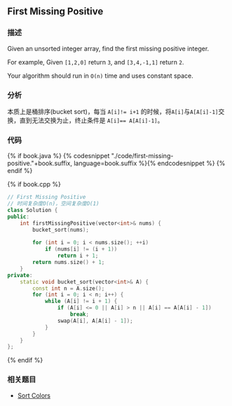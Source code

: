 ## First Missing Positive


### 描述

Given an unsorted integer array, find the first missing positive integer.

For example,
Given `[1,2,0]` return `3`,
and `[3,4,-1,1]` return `2`.

Your algorithm should run in `O(n)` time and uses constant space.


### 分析

本质上是桶排序(bucket sort)，每当 `A[i]!= i+1` 的时候，将`A[i]`与`A[A[i]-1]`交换，直到无法交换为止，终止条件是 `A[i]== A[A[i]-1]`。


### 代码

{% if book.java %}
{% codesnippet "./code/first-missing-positive."+book.suffix, language=book.suffix %}{% endcodesnippet %}
{% endif %}

{% if book.cpp %}
```cpp
// First Missing Positive
// 时间复杂度O(n)，空间复杂度O(1)
class Solution {
public:
    int firstMissingPositive(vector<int>& nums) {
        bucket_sort(nums);
        
        for (int i = 0; i < nums.size(); ++i)
            if (nums[i] != (i + 1))
                return i + 1;
        return nums.size() + 1;
    }
private:
    static void bucket_sort(vector<int>& A) {
        const int n = A.size();
        for (int i = 0; i < n; i++) {
            while (A[i] != i + 1) {
                if (A[i] <= 0 || A[i] > n || A[i] == A[A[i] - 1])
                    break;
                swap(A[i], A[A[i] - 1]);
            }
        }
    }
};
```
{% endif %}


### 相关题目

* [Sort Colors](sort-colors.md)
